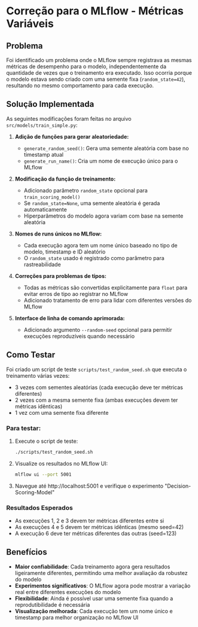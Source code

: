 # Correção para o MLflow - Métricas Variáveis

## Problema

Foi identificado um problema onde o MLflow sempre registrava as mesmas métricas de desempenho para o modelo, independentemente da quantidade de vezes que o treinamento era executado. Isso ocorria porque o modelo estava sendo criado com uma semente fixa (`random_state=42`), resultando no mesmo comportamento para cada execução.

## Solução Implementada

As seguintes modificações foram feitas no arquivo `src/models/train_simple.py`:

1. **Adição de funções para gerar aleatoriedade:**
   - `generate_random_seed()`: Gera uma semente aleatória com base no timestamp atual
   - `generate_run_name()`: Cria um nome de execução único para o MLflow

2. **Modificação da função de treinamento:**
   - Adicionado parâmetro `random_state` opcional para `train_scoring_model()`
   - Se `random_state=None`, uma semente aleatória é gerada automaticamente
   - Hiperparâmetros do modelo agora variam com base na semente aleatória

3. **Nomes de runs únicos no MLflow:**
   - Cada execução agora tem um nome único baseado no tipo de modelo, timestamp e ID aleatório
   - O `random_state` usado é registrado como parâmetro para rastreabilidade

4. **Correções para problemas de tipos:**
   - Todas as métricas são convertidas explicitamente para `float` para evitar erros de tipo ao registrar no MLflow
   - Adicionado tratamento de erro para lidar com diferentes versões do MLflow

5. **Interface de linha de comando aprimorada:**
   - Adicionado argumento `--random-seed` opcional para permitir execuções reproduzíveis quando necessário

## Como Testar

Foi criado um script de teste `scripts/test_random_seed.sh` que executa o treinamento várias vezes:
- 3 vezes com sementes aleatórias (cada execução deve ter métricas diferentes)
- 2 vezes com a mesma semente fixa (ambas execuções devem ter métricas idênticas)
- 1 vez com uma semente fixa diferente

### Para testar:

1. Execute o script de teste:
   ```bash
   ./scripts/test_random_seed.sh
   ```

2. Visualize os resultados no MLflow UI:
   ```bash
   mlflow ui --port 5001
   ```
   
3. Navegue até http://localhost:5001 e verifique o experimento "Decision-Scoring-Model"

### Resultados Esperados

- As execuções 1, 2 e 3 devem ter métricas diferentes entre si
- As execuções 4 e 5 devem ter métricas idênticas (mesmo seed=42)
- A execução 6 deve ter métricas diferentes das outras (seed=123)

## Benefícios

- **Maior confiabilidade**: Cada treinamento agora gera resultados ligeiramente diferentes, permitindo uma melhor avaliação da robustez do modelo
- **Experimentos significativos**: O MLflow agora pode mostrar a variação real entre diferentes execuções do modelo
- **Flexibilidade**: Ainda é possível usar uma semente fixa quando a reprodutibilidade é necessária
- **Visualização melhorada**: Cada execução tem um nome único e timestamp para melhor organização no MLflow UI